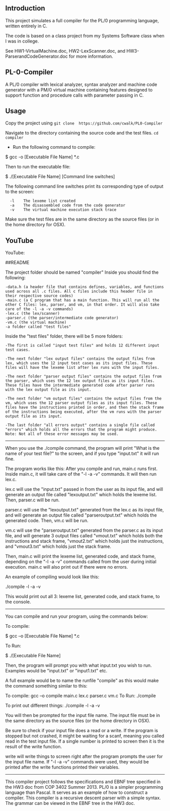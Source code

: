 ## Introduction

This project simulates a full compiler for the PL/0 programming language, written entirely in C.

The code is based on a class project from my Systems Software class when I was in college.

See HW1-VirtualMachine.doc, HW2-LexScanner.doc, and HW3-ParserandCodeGenerator.doc for more information.

## PL-0-Compiler
A PL/0 compiler with lexical analyzer, syntax analyzer and machine code generator with a PM/0 virtual machine containing features designed to support function and procedure calls with parameter passing in C.

## Usage
Copy the project using `git clone  https://github.com/cwalk/PL0-Compiler`

Navigate to the directory containing the source code and the test files. `cd compiler`

- Run the following command to compile:

$ gcc -o [Executable File Name] *.c

Then to run the executable file:

$ ./[Executable File Name] [Command line switches]

The following command line switches print its corresponding
type of output to the screen:

	  -l  	The lexeme list created
	  -a 	The disassembled code from the code generator
	  -v 	The virtual machine execution stack trace

Make sure the test files are in the same directory as the source files (or in the home directory for OSX).

## YouTube

YouTube: 

##README

The project folder should be named "compiler" Inside you should find the following: 

	-data.h (a header file that contains defines, variables, and functions used across all .c files. All c files include this header file in their respective source codes)
	-main.c (a C program that has a main function. This will run all the other C files: lex, parser, and vm, in that order. It will also take care of the -l -a -v commands)
	-lex.c (the lex/scanner)
	-parser.c (the parser/intermediate code generator)
	-vm.c (the virtual machine)
	-a folder called "test files"


Inside the "test files" folder, there will be 5 more folders:

	-The first is called "input test files" and holds 12 different input test cases.
	
	-The next folder "lex output files" contains the output files from lex, which uses the 12 input test cases as its input files. These files will have the lexeme list after lex runs with the input files.

	-The next folder "parser output files" contains the output files from the parser, which uses the 12 lex output files as its input files. These files have the intermediate generated code after parser runs with the lex output file as its input.

	-The next folder "vm output files" contains the output files from the vm, which uses the 12 parser output files as its input files. These files have the instructions printed in order, and then the stack frame of the instructions being executed, after the vm runs with the parser output file as its input.

	-The last folder "all errors output" contains a single file called "errors" which holds all the errors that the program might produce. Note: Not all of these error messages may be used.

******************************************************************************************

When you use the ./compile command, the program will print "What is the name of your test file?" to the screen, and if you type "input.txt" it will run fine. 

The program works like this: After you compile and run, main.c runs first. Inside main.c, it will take care of the "-l -a -v" commands. It will then run lex.c.

lex.c will use the "input.txt" passed in from the user as its input file, and will generate an output file called "lexoutput.txt" which holds the lexeme list. Then, parser.c will be run.

parser.c will use the "lexoutput.txt" generated from the lex.c as its input file, and will generate an output file called "parseroutput.txt" which holds the generated code. Then, vm.c will be run.

vm.c will use the "parseroutput.txt" generated from the parser.c as its input file, and will generate 3 output files called "vmout.txt" which holds both the instructions and stack frame, "vmout2.txt" which holds just the instructions,  and "vmout3.txt" which holds just the stack frame. 

Then, main.c will print the lexeme list, generated code, and stack frame, depending on the "-l -a -v" commands called from the user during initial execution. main.c will also print out if there were no errors.


An example of compiling would look like this:

./compile -l -a -v         

This would print out all 3: lexeme list, generated code, and stack frame, to the console.
******************************************************************************************

You can compile and run your program, using the commands below: 

To compile: 

$ gcc –o [Executable File Name] *.c


To Run: 

$ ./[Executable File Name]

Then, the program will prompt you with what input.txt you wish to run. Examples would be "input.txt" or "input1.txt" etc.

A full example would be to name the runfile "compile" as this would make the command something similar to this:

To compile: gcc –o compile main.c lex.c parser.c vm.c
To Run: ./compile

To print out different things: ./compile -l -a -v

You will then be prompted for the input file name. The input file must be in the same directory as the source files (or the home directory in OSX). 

Be sure to check if your input file does a read or a write. If the program is stopped but not crashed, it might be waiting for a scanf, meaning you called read in the test input file. If a single number is printed to screen then it is the result of the write function. 

write will write things to screen right after the program prompts the user for the input file name. If "-l -a -v" commands were used, they would be printed after the write functions printed their variables. 
******************************************************************************************

This compiler project follows the specifications and EBNF tree specified in the HW3 doc from COP 3402 Summer 2013. PL/0 is a simpler programming language than Pascal. It serves as an example of how to construct a compiler. This compiler is a recursive descent parser with a simple syntax. The grammar can be viewed in the EBNF tree in the HW3 doc. 
